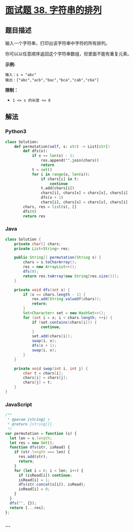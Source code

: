 # [面试题 38. 字符串的排列](https://leetcode-cn.com/problems/zi-fu-chuan-de-pai-lie-lcof/)

## 题目描述

<!-- 这里写题目描述 -->

输入一个字符串，打印出该字符串中字符的所有排列。

你可以以任意顺序返回这个字符串数组，但里面不能有重复元素。

**示例:**

```
输入：s = "abc"
输出：["abc","acb","bac","bca","cab","cba"]
```

**限制：**

- `1 <= s 的长度 <= 8`

## 解法

<!-- 这里可写通用的实现逻辑 -->

<!-- tabs:start -->

### **Python3**

<!-- 这里可写当前语言的特殊实现逻辑 -->

```python
class Solution:
    def permutation(self, s: str) -> List[str]:
        def dfs(x):
            if x == len(s) - 1:
                res.append("".join(chars))
                return
            t = set()
            for i in range(x, len(s)):
                if chars[i] in t:
                    continue
                t.add(chars[i])
                chars[i], chars[x] = chars[x], chars[i]
                dfs(x + 1)
                chars[i], chars[x] = chars[x], chars[i]
        chars, res = list(s), []
        dfs(0)
        return res
```

### **Java**

<!-- 这里可写当前语言的特殊实现逻辑 -->

```java
class Solution {
    private char[] chars;
    private List<String> res;

    public String[] permutation(String s) {
        chars = s.toCharArray();
        res = new ArrayList<>();
        dfs(0);
        return res.toArray(new String[res.size()]);
    }

    private void dfs(int x) {
        if (x == chars.length - 1) {
            res.add(String.valueOf(chars));
            return;
        }
        Set<Character> set = new HashSet<>();
        for (int i = x; i < chars.length; ++i) {
            if (set.contains(chars[i])) {
                continue;
            }
            set.add(chars[i]);
            swap(i, x);
            dfs(x + 1);
            swap(i, x);
        }
    }

    private void swap(int i, int j) {
        char t = chars[i];
        chars[i] = chars[j];
        chars[j] = t;
    }
}
```

### **JavaScript**

```js
/**
 * @param {string} s
 * @return {string[]}
 */
var permutation = function (s) {
  let len = s.length;
  let res = new Set();
  function dfs(str, isRead) {
    if (str.length === len) {
      res.add(str);
      return;
    }
    for (let i = 0; i < len; i++) {
      if (isRead[i]) continue;
      isRead[i] = 1;
      dfs(str.concat(s[i]), isRead);
      isRead[i] = 0;
    }
  }
  dfs("", {});
  return [...res];
};
```

### **...**

```

```

<!-- tabs:end -->
